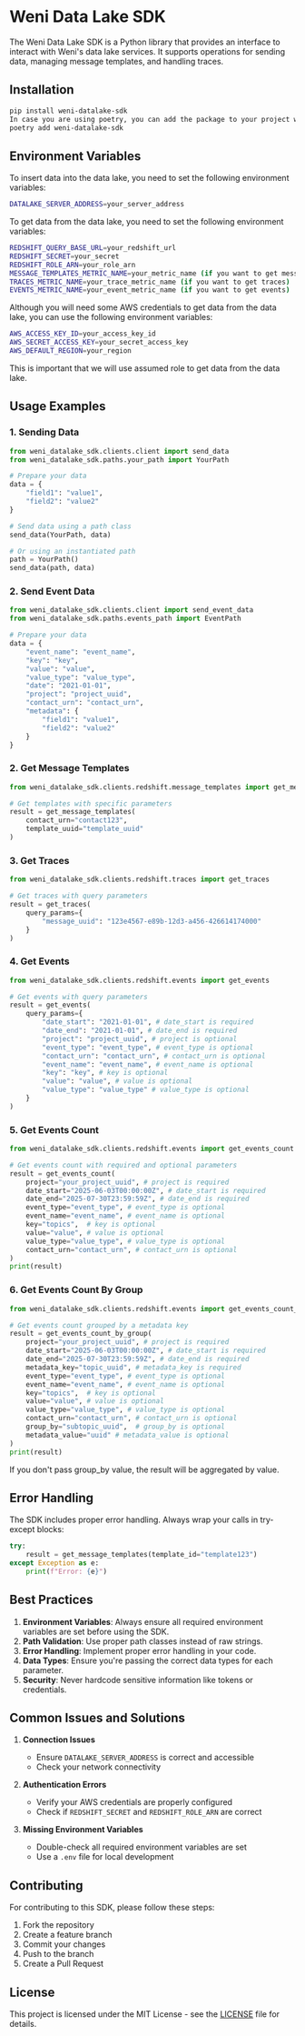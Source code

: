 # Weni Data Lake SDK

The Weni Data Lake SDK is a Python library that provides an interface to interact with Weni's data lake services. It supports operations for sending data, managing message templates, and handling traces.

## Installation

```bash
pip install weni-datalake-sdk
In case you are using poetry, you can add the package to your project with the following command:
poetry add weni-datalake-sdk
```

## Environment Variables

To insert data into the data lake, you need to set the following environment variables:

```bash
DATALAKE_SERVER_ADDRESS=your_server_address
```

To get data from the data lake, you need to set the following environment variables:

```bash
REDSHIFT_QUERY_BASE_URL=your_redshift_url
REDSHIFT_SECRET=your_secret
REDSHIFT_ROLE_ARN=your_role_arn
MESSAGE_TEMPLATES_METRIC_NAME=your_metric_name (if you want to get message templates)
TRACES_METRIC_NAME=your_trace_metric_name (if you want to get traces)
EVENTS_METRIC_NAME=your_event_metric_name (if you want to get events)
```

Although you will need some AWS credentials to get data from the data lake, you can use the following environment variables:

```bash
AWS_ACCESS_KEY_ID=your_access_key_id
AWS_SECRET_ACCESS_KEY=your_secret_access_key
AWS_DEFAULT_REGION=your_region
```

This is important that we will use assumed role to get data from the data lake.

## Usage Examples

### 1. Sending Data

```python
from weni_datalake_sdk.clients.client import send_data
from weni_datalake_sdk.paths.your_path import YourPath

# Prepare your data
data = {
    "field1": "value1",
    "field2": "value2"
}

# Send data using a path class
send_data(YourPath, data)

# Or using an instantiated path
path = YourPath()
send_data(path, data)
```

### 2. Send Event Data

```python
from weni_datalake_sdk.clients.client import send_event_data
from weni_datalake_sdk.paths.events_path import EventPath

# Prepare your data
data = {
    "event_name": "event_name",
    "key": "key",
    "value": "value",
    "value_type": "value_type",
    "date": "2021-01-01",
    "project": "project_uuid",
    "contact_urn": "contact_urn",
    "metadata": {
        "field1": "value1",
        "field2": "value2"
    }
}
```

### 2. Get Message Templates

```python
from weni_datalake_sdk.clients.redshift.message_templates import get_message_templates

# Get templates with specific parameters
result = get_message_templates(
    contact_urn="contact123",
    template_uuid="template_uuid"
)

```

### 3. Get Traces

```python
from weni_datalake_sdk.clients.redshift.traces import get_traces

# Get traces with query parameters
result = get_traces(
    query_params={
        "message_uuid": "123e4567-e89b-12d3-a456-426614174000"
    }
)
```

### 4. Get Events

```python
from weni_datalake_sdk.clients.redshift.events import get_events    

# Get events with query parameters
result = get_events(
    query_params={
        "date_start": "2021-01-01", # date_start is required
        "date_end": "2021-01-01", # date_end is required
        "project": "project_uuid", # project is optional
        "event_type": "event_type", # event_type is optional
        "contact_urn": "contact_urn", # contact_urn is optional
        "event_name": "event_name", # event_name is optional
        "key": "key", # key is optional
        "value": "value", # value is optional
        "value_type": "value_type" # value_type is optional
    }
)
```

### 5. Get Events Count

```python
from weni_datalake_sdk.clients.redshift.events import get_events_count

# Get events count with required and optional parameters
result = get_events_count(
    project="your_project_uuid", # project is required
    date_start="2025-06-03T00:00:00Z", # date_start is required
    date_end="2025-07-30T23:59:59Z", # date_end is required
    event_type="event_type", # event_type is optional
    event_name="event_name", # event_name is optional
    key="topics",  # key is optional
    value="value", # value is optional
    value_type="value_type", # value_type is optional
    contact_urn="contact_urn", # contact_urn is optional
)
print(result)
```

### 6. Get Events Count By Group

```python
from weni_datalake_sdk.clients.redshift.events import get_events_count_by_group

# Get events count grouped by a metadata key
result = get_events_count_by_group(
    project="your_project_uuid", # project is required
    date_start="2025-06-03T00:00:00Z", # date_start is required
    date_end="2025-07-30T23:59:59Z", # date_end is required
    metadata_key="topic_uuid", # metadata_key is required
    event_type="event_type", # event_type is optional
    event_name="event_name", # event_name is optional
    key="topics",  # key is optional
    value="value", # value is optional
    value_type="value_type", # value_type is optional
    contact_urn="contact_urn", # contact_urn is optional
    group_by="subtopic_uuid",  # group_by is optional
    metadata_value="uuid" # metadata_value is optional
)
print(result)
```

If you don't pass group_by value, the result will be aggregated by value.

## Error Handling

The SDK includes proper error handling. Always wrap your calls in try-except blocks:

```python
try:
    result = get_message_templates(template_id="template123")
except Exception as e:
    print(f"Error: {e}")
```

## Best Practices

1. **Environment Variables**: Always ensure all required environment variables are set before using the SDK.
2. **Path Validation**: Use proper path classes instead of raw strings.
3. **Error Handling**: Implement proper error handling in your code.
4. **Data Types**: Ensure you're passing the correct data types for each parameter.
5. **Security**: Never hardcode sensitive information like tokens or credentials.

## Common Issues and Solutions

1. **Connection Issues**
   - Ensure `DATALAKE_SERVER_ADDRESS` is correct and accessible
   - Check your network connectivity

2. **Authentication Errors**
   - Verify your AWS credentials are properly configured
   - Check if `REDSHIFT_SECRET` and `REDSHIFT_ROLE_ARN` are correct

3. **Missing Environment Variables**
   - Double-check all required environment variables are set
   - Use a `.env` file for local development

## Contributing

For contributing to this SDK, please follow these steps:

1. Fork the repository
2. Create a feature branch
3. Commit your changes
4. Push to the branch
5. Create a Pull Request

## License

This project is licensed under the MIT License - see the [LICENSE](LICENSE) file for details.
